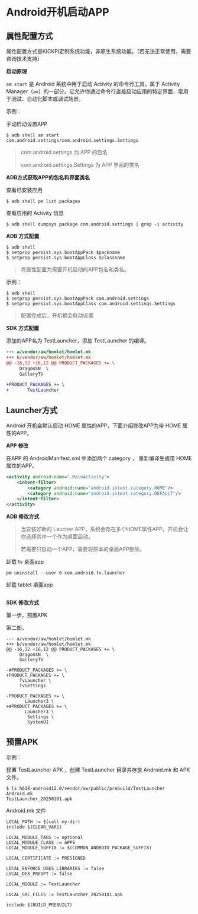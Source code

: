 # Android开机启动APP



## 属性配置方式

属性配置方式是KICKPI定制系统功能，非原生系统功能。（若无法正常使用，需要咨询技术支持）

**启动原理**

`am start` 是 Android 系统中用于启动 Activity 的命令行工具，属于 Activity Manager（`am`）的一部分。它允许你通过命令行直接启动应用的特定界面，常用于测试、自动化脚本或调试场景。

示例：

手动启动设置APP

```
$ adb shell am start com.android.settings/com.android.settings.Settings
```

> com.android.settings 为 APP 的包名
>
> com.android.settings.Settings 为 APP 界面的类名



**ADB方式获取APP的包名和界面类名**

查看已安装应用

  ```
  $ adb shell pm list packages
  ```

查看应用的 Activity 信息

```
$ adb shell dumpsys package com.android.settings | grep -i activity
```



**ADB 方式配置**

```
$ adb shell
$ setprop persist.sys.bootAppPack $packname
$ setprop persist.sys.bootAppClass $classname
```

> 将属性配置为需要开机启动的APP包名和类名。

示例：

```
$ adb shell
$ setprop persist.sys.bootAppPack com.android.settings
$ setprop persist.sys.bootAppClass com.android.settings.Settings
```

> 配置完成后，开机都会启动设置



**SDK 方式配置**

添加的APP名为 TestLauncher，添加 TestLauncher 的编译。

```diff
--- a/vendor/aw/homlet/homlet.mk
+++ b/vendor/aw/homlet/homlet.mk
@@ -16,12 +16,12 @@ PRODUCT_PACKAGES += \
     DragonSN  \
     GalleryTV

+PRODUCT_PACKAGES += \
+		TestLauncher
```



## **Launcher方式**

Android 开机会默认启动 HOME 属性的APP，下面介绍修改APP为带 HOME 属性的APP。

**APP 修改**

在APP 的 AndroidManifest.xml 中添加两个 category ， 重新编译生成带 HOME 属性的APP。

```xml
<activity android:name=".MainActivity">
    <intent-filter>
		<category android:name="android.intent.category.HOME"/>
		<category android:name="android.intent.category.DEFAULT"/>
	</intent-filter>
</activity>
```



**ADB 修改方式**

> 当安装好新的 Laucher APP，系统会存在多个HOME属性APP，开机会让你选择其中一个作为桌面启动。
>
> 若需要只启动一个APP，需要将原本的桌面APP删除。

卸载 tv 桌面app

``` 
pm uninstall --user 0 com.android.tv.launcher
```

卸载 tablet 桌面app

```

```



**SDK 修改方式**

第一步，预置APK

第二部，

```
--- a/vendor/aw/homlet/homlet.mk
+++ b/vendor/aw/homlet/homlet.mk
@@ -16,12 +16,12 @@ PRODUCT_PACKAGES += \
     DragonSN  \
     GalleryTV

-#PRODUCT_PACKAGES += \
+PRODUCT_PACKAGES += \
     TvLauncher \
     TvSettings

-PRODUCT_PACKAGES += \
       Launcher3 \
+#PRODUCT_PACKAGES += \
       Launcher3 \
        Settings \
        SystemUI
```





## 预置APK

示例：

预置 TestLauncher APK ，创建 TestLauncher 目录并存放 Android.mk 和 APK 文件。

```
$ ls h618-android12.0/vendor/aw/public/prebuild/TestLauncher 
Android.mk
TestLauncher_20250101.apk
```

Android.mk 文件

```
LOCAL_PATH := $(call my-dir)
include $(CLEAR_VARS)

LOCAL_MODULE_TAGS := optional
LOCAL_MODULE_CLASS := APPS
LOCAL_MODULE_SUFFIX := $(COMMON_ANDROID_PACKAGE_SUFFIX)

LOCAL_CERTIFICATE := PRESIGNED

LOCAL_ENFORCE_USES_LIBRARIES := false
LOCAL_DEX_PREOPT := false

LOCAL_MODULE := TestLauncher

LOCAL_SRC_FILES := TestLauncher_20250101.apk

include $(BUILD_PREBUILT)
```

